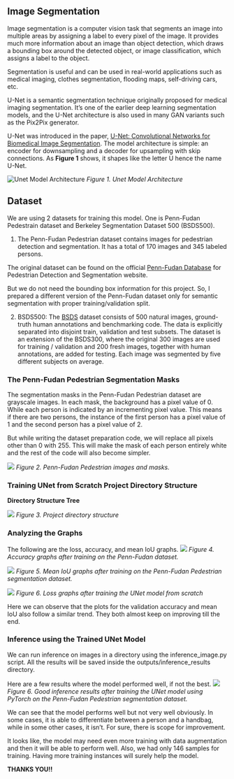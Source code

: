 ## Image Segmentation
Image segmentation is a computer vision task that segments an image into multiple areas by assigning a label to every pixel of the image. It provides much more information about an image than object detection, which draws a bounding box around the detected object, or image classification, which assigns a label to the object.

Segmentation is useful and can be used in real-world applications such as medical imaging, clothes segmentation, flooding maps, self-driving cars, etc. 

U-Net is a semantic segmentation technique originally proposed for medical imaging segmentation. It’s one of the earlier deep learning segmentation models, and the U-Net architecture is also used in many GAN variants such as the Pix2Pix generator. 

U-Net was introduced in the paper, [U-Net: Convolutional Networks for Biomedical Image Segmentation](https://arxiv.org/abs/1505.04597). The model architecture is simple: an encoder for downsampling and a decoder for upsampling with skip connections. As **Figure 1** shows, it shapes like the letter U hence the name U-Net.

![Unet Model Architecture](Images/1_unet_architecture_paper-768x427.webp)
*Figure 1. Unet Model Architecture*

## Dataset
We are using 2 datasets for training this model. One is Penn-Fudan Pedestrain dataset and Berkeley Segmentation Dataset 500 (BSDS500). 

1. The Penn-Fudan Pedestrian dataset contains images for pedestrian detection and segmentation. It has a total of 170 images and 345 labeled persons.

The original dataset can be found on the official [Penn-Fudan Database](https://www.kaggle.com/datasets/sovitrath/penn-fudan-pedestrian-dataset-for-segmentation) for Pedestrian Detection and Segmentation website.

But we do not need the bounding box information for this project. So, I prepared a different version of the Penn-Fudan dataset only for semantic segmentation with proper training/validation split. 

2. BSDS500: The [BSDS](https://www.kaggle.com/datasets/balraj98/berkeley-segmentation-dataset-500-bsds500) dataset consists of 500 natural images, ground-truth human annotations and benchmarking code. The data is explicitly separated into disjoint train, validation and test subsets. The dataset is an extension of the BSDS300, where the original 300 images are used for training / validation and 200 fresh images, together with human annotations, are added for testing. Each image was segmented by five different subjects on average. 

### The Penn-Fudan Pedestrian Segmentation Masks ###
The segmentation masks in the Penn-Fudan Pedestrian dataset are grayscale images. In each mask, the background has a pixel value of 0. While each person is indicated by an incrementing pixel value. This means if there are two persons, the instance of the first person has a pixel value of 1 and the second person has a pixel value of 2.

But while writing the dataset preparation code, we will replace all pixels other than 0 with 255. This will make the mask of each person entirely white and the rest of the code will also become simpler.

![](Images/penn-fundan-pedestiran-samples-to-train-unet-from-scratch.png)
*Figure 2. Penn-Fudan Pedestrian images and masks.*

### Training UNet from Scratch Project Directory Structure ###
**Directory Structure Tree**

![](<Images/Directory structure.jpg>)
*Figure 3. Project directory structure*
### Analyzing the Graphs ###
The following are the loss, accuracy, and mean IoU graphs.
![](codes/outputs/inference_results/accuracy.png)
*Figure 4. Accuracy graphs after training on the Penn-Fudan dataset.*

![](codes/outputs/inference_results/miou.png)
*Figure 5. Mean IoU graphs after training on the Penn-Fudan Pedestrian segmentation dataset.*

![](codes/outputs/inference_results/loss.png)
*Figure 6. Loss graphs after training the UNet model from scratch*

Here we can observe that the plots for the validation accuracy and mean IoU also follow a similar trend. They both almost keep on improving till the end.

### Inference using the Trained UNet Model ##
We can run inference on images in a directory using the inference_image.py script. All the results will be saved inside the outputs/inference_results directory.

Here are a few results where the model performed well, if not the best.
![](Images/image.png)
*Figure 6. Good inference results after training the UNet model using PyTorch on the Penn-Fudan Pedestrian segmentation dataset.*

We can see that the model performs well but not very well obviously. In some cases, it is able to differentiate between a person and a handbag, while in some other cases, it isn’t. For sure, there is scope for improvement.

It looks like, the model may need even more training with data augmentation and then it will be able to perform well. Also, we had only 146 samples for training. Having more training instances will surely help the model.

**THANKS YOU!!**
